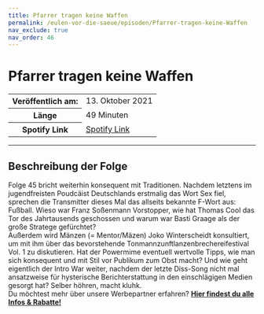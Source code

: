 ```yaml
---
title: Pfarrer tragen keine Waffen
permalink: /eulen-vor-die-saeue/episoden/Pfarrer-tragen-keine-Waffen
nav_exclude: true
nav_order: 46
---
```


# Pfarrer tragen keine Waffen
<table class="resp-table dcf-table dcf-table-responsive dcf-table-bordered dcf-table-striped dcf-w-100%">
                    <tbody>
                        <tr>
                            <th scope="row">Veröffentlich am:</th>
                            <td data-label="Veröffentlich am:">13. Oktober 2021</td>
                        </tr>
                        <tr>
                            <th scope="row">Länge </th>
                            <td data-label="Länge ">49 Minuten</td>
                        </tr><tr>
                                <th scope="row">Spotify Link</th>
                                <td data-label="Spotify Link"><a href="https://open.spotify.com/episode/7dfmkBNYqQu0AGZJFUauvx">Spotify Link</a></td>
                            </tr></tbody>
                </table>

***

## Beschreibung der Folge

<div>
<p>Folge 45 bricht weiterhin konsequent mit Traditionen. Nachdem letztens im jugendfreisten Poudcäist Deutschlands erstmalig das Wort Sex fiel, sprechen die Transmitter dieses Mal das allseits bekannte F-Wort aus: Fußball. Wieso war Franz Soßenmann Vorstopper, wie hat Thomas Cool das Tor des Jahrtausends geschossen und warum war Basti Graage als der große Stratege gefürchtet? <br> Außerdem wird Mänzen (= Mentor/Mäzen) Joko Winterscheidt konsultiert, um mit ihm über das bevorstehende Tonmannzunftlanzenbrechereifestival Vol. 1 zu diskutieren. Hat der Powermime eventuell wertvolle Tipps, wie man sich konsequent und mit Stil vor Publikum zum Obst macht? Und wie geht eigentlich der Intro War weiter, nachdem der letzte Diss-Song nicht mal ansatzweise für hysterische Berichterstattung in den einschlägigen Medien gesorgt hat? Selber höhren, macht kluhk. <br> Du möchtest mehr über unsere Werbepartner erfahren? <a href="https://linktr.ee/EulenvordieSaeue"><strong>Hier findest du alle Infos & Rabatte!</strong></a></p>  
</div>

